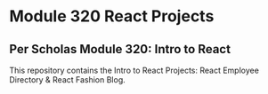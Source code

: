 # Module 320 React Projects
## Per Scholas Module 320: Intro to React
This repository contains the Intro to React Projects: React Employee Directory & React Fashion Blog.
